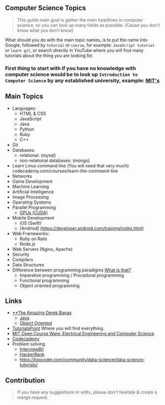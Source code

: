 Computer Science Topics 
----

> This guide main goal is gather the main headlines in computer science, so you can look up many fields as possible. (Cause you don't know what you don't know) 

What should you do with the main topic names, is to put the name into Google, followed by `tutorial` or `course`, for example: `JavaScript tutorial` or `learn git`, or search directly in YouTube where you will find many tutorials about the thing you are looking for. 

### First thing to start with if you have no knowledge with computer science would be to look up `Introduction to Computer Science` by any established university, example: [MIT's](https://www.youtube.com/watch?v=k6U-i4gXkLM)

## Main Topics
- Languages:
  - HTML & CSS
  - JavaScript
  - Java 
  - Python
  - Ruby
  - C++
- Git
- Databases:
  - relational: (mysql)
  - non-relational databases: (mongo)
- Learn Linux command line (You will need that very much) codecademy.com/courses/learn-the-command-line
- Networks
- Game Development
- Machine Learning 
- Artificial Intelligence
- Image Processing 
- Operating Systems
- Parallel Programming  
  - [GPUs (CUDA)](https://www.udacity.com/course/intro-to-parallel-programming--cs344)
- Mobile Development 
  - iOS (Swift)
  - [Andriod]
(https://developer.android.com/training/index.html)
- Web Frameworks: 
  - Ruby on Rails
  - Node.js
- Web Servers (Nginx, Apache)
- Security 
- Compilers
- Data Structures
- Difference between programming paradigms [What is that?](https://www.youtube.com/watch?v=n40Nz2YwRls)
  - Imperative programming / Procedural programming
  - Functional programming
  - Object oriented programming 


## Links
- [**The Amazing Derek Banas](https://www.youtube.com/user/derekbanas/playlists)
  - [Java](https://www.youtube.com/watch?v=TBWX97e1E9g&list=PLE7E8B7F4856C9B19)
  - [Object Oriented](https://www.youtube.com/playlist?list=PLF206E906175C7E07)
- [TutorialsPoint](https://www.tutorialspoint.com/index.htm) Where you will find everything.
- [MIT Open Course Ware: Electrical Engineering and Computer Science](https://ocw.mit.edu/courses/electrical-engineering-and-computer-science/)
- [Codecademy](https://www.codecademy.com/)
- Problem solving
  - [InterviewBit](https://www.interviewbit.com/)
  - [HackerRank](https://www.hackerrank.com/)
  - https://topcoder.com/community/data-science/data-science-tutorials/
  
## Contribution  
> If you have any suggestions or edits, please don't hesitate & create a merge request.  
